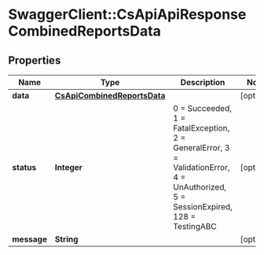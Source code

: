 # SwaggerClient::CsApiApiResponseCombinedReportsData

## Properties
Name | Type | Description | Notes
------------ | ------------- | ------------- | -------------
**data** | [**CsApiCombinedReportsData**](CsApiCombinedReportsData.md) |  | [optional] 
**status** | **Integer** | 0 &#x3D; Succeeded, 1 &#x3D; FatalException, 2 &#x3D; GeneralError, 3 &#x3D; ValidationError, 4 &#x3D; UnAuthorized, 5 &#x3D; SessionExpired, 128 &#x3D; TestingABC | [optional] 
**message** | **String** |  | [optional] 


